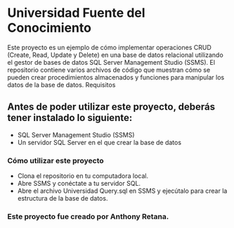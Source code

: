 <h1>Universidad Fuente del Conocimiento</h1>

Este proyecto es un ejemplo de cómo implementar operaciones CRUD (Create, Read, Update y Delete) en una base de datos relacional utilizando el gestor de bases de datos SQL Server Management Studio (SSMS). El repositorio contiene varios archivos de código que muestran cómo se pueden crear procedimientos almacenados y funciones para manipular los datos de la base de datos.
Requisitos

<h2>Antes de poder utilizar este proyecto, deberás tener instalado lo siguiente:</h2>
<ul>
    <li>SQL Server Management Studio (SSMS)</li>
    <li>Un servidor SQL Server en el que crear la base de datos</li>
</ul>
<h3>Cómo utilizar este proyecto</h3>
<ul>
    <li>Clona el repositorio en tu computadora local.</li>
    <li>Abre SSMS y conéctate a tu servidor SQL.</li>
    <li>Abre el archivo Universidad Query.sql en SSMS y ejecútalo para crear la estructura de la base de datos.</li>
</ul>


<h3>Este proyecto fue creado por Anthony Retana.<h3>
